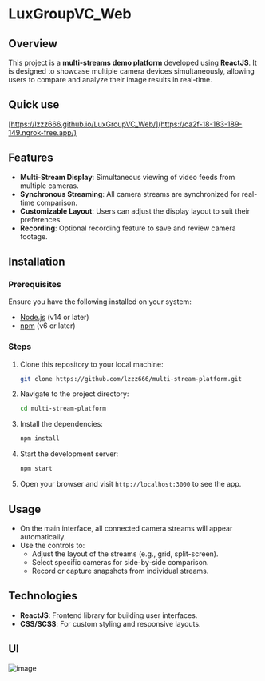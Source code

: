 # LuxGroupVC_Web

## Overview

This project is a **multi-streams demo platform** developed using **ReactJS**. It is designed to showcase multiple camera devices simultaneously, allowing users to compare and analyze their image results in real-time.

## Quick use
[https://lzzz666.github.io/LuxGroupVC_Web/](https://ca2f-18-183-189-149.ngrok-free.app/)

## Features

- **Multi-Stream Display**: Simultaneous viewing of video feeds from multiple cameras.
- **Synchronous Streaming**: All camera streams are synchronized for real-time comparison.
- **Customizable Layout**: Users can adjust the display layout to suit their preferences.
- **Recording**: Optional recording feature to save and review camera footage.

## Installation

### Prerequisites

Ensure you have the following installed on your system:

- [Node.js](https://nodejs.org/) (v14 or later)
- [npm](https://www.npmjs.com/) (v6 or later)

### Steps

1. Clone this repository to your local machine:

   ```bash
   git clone https://github.com/lzzz666/multi-stream-platform.git
   ```

2. Navigate to the project directory:

   ```bash
   cd multi-stream-platform
   ```

3. Install the dependencies:

   ```bash
   npm install
   ```

4. Start the development server:

   ```bash
   npm start
   ```

5. Open your browser and visit `http://localhost:3000` to see the app.

## Usage

- On the main interface, all connected camera streams will appear automatically.
- Use the controls to:
  - Adjust the layout of the streams (e.g., grid, split-screen).
  - Select specific cameras for side-by-side comparison.
  - Record or capture snapshots from individual streams.
  

## Technologies

- **ReactJS**: Frontend library for building user interfaces.
- **CSS/SCSS**: For custom styling and responsive layouts.


## UI 
![image](https://github.com/user-attachments/assets/33516217-870b-4098-b838-bec48a07cb45)

